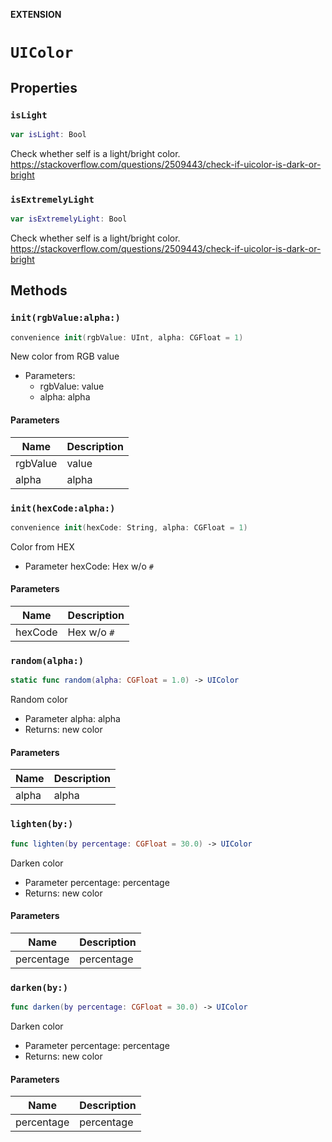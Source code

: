 **EXTENSION**

# `UIColor`

## Properties
### `isLight`

```swift
var isLight: Bool
```

Check whether self is a light/bright color.
https://stackoverflow.com/questions/2509443/check-if-uicolor-is-dark-or-bright

### `isExtremelyLight`

```swift
var isExtremelyLight: Bool
```

Check whether self is a light/bright color.
https://stackoverflow.com/questions/2509443/check-if-uicolor-is-dark-or-bright

## Methods
### `init(rgbValue:alpha:)`

```swift
convenience init(rgbValue: UInt, alpha: CGFloat = 1)
```

New color from RGB value
- Parameters:
  - rgbValue: value
  - alpha: alpha

#### Parameters

| Name | Description |
| ---- | ----------- |
| rgbValue | value |
| alpha | alpha |

### `init(hexCode:alpha:)`

```swift
convenience init(hexCode: String, alpha: CGFloat = 1)
```

Color from HEX
- Parameter hexCode: Hex w/o `#`

#### Parameters

| Name | Description |
| ---- | ----------- |
| hexCode | Hex w/o `#` |

### `random(alpha:)`

```swift
static func random(alpha: CGFloat = 1.0) -> UIColor
```

Random color
- Parameter alpha: alpha
- Returns: new color

#### Parameters

| Name | Description |
| ---- | ----------- |
| alpha | alpha |

### `lighten(by:)`

```swift
func lighten(by percentage: CGFloat = 30.0) -> UIColor
```

Darken color
- Parameter percentage: percentage
- Returns: new color

#### Parameters

| Name | Description |
| ---- | ----------- |
| percentage | percentage |

### `darken(by:)`

```swift
func darken(by percentage: CGFloat = 30.0) -> UIColor
```

Darken color
- Parameter percentage: percentage
- Returns: new color

#### Parameters

| Name | Description |
| ---- | ----------- |
| percentage | percentage |